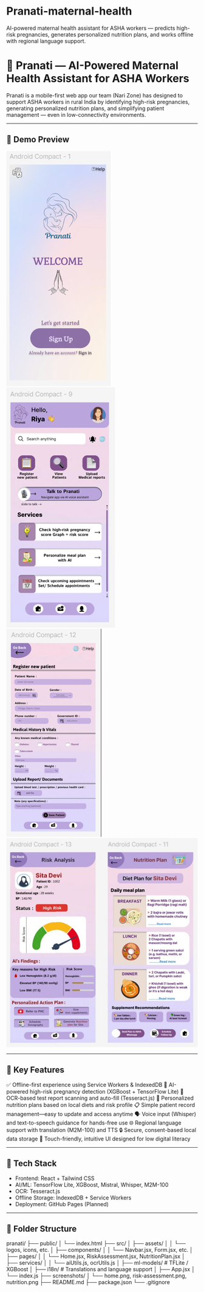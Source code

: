 # Pranati-maternal-health
AI-powered maternal health assistant for ASHA workers — predicts high-risk pregnancies, generates personalized nutrition plans, and works offline with regional language support.

# 🌸 Pranati — AI-Powered Maternal Health Assistant for ASHA Workers

Pranati is a mobile-first web app our team (Nari Zone) has designed to support ASHA workers in rural India by identifying high-risk pregnancies, generating personalized nutrition plans, and simplifying patient management — even in low-connectivity environments.

---

## 📸 Demo Preview

![Home Page1](./screenshots/home1.png)
![Home Page2](./screenshots/home2.png)
![Data Scan](./screenshots/datascan.png)
![Risk Assessment and Nutrition Plan](./screenshots/risk-nutrition.jpeg)


---

## 🧠 Key Features
✅ Offline-first experience using Service Workers & IndexedDB
🎯 AI-powered high-risk pregnancy detection (XGBoost + TensorFlow Lite)
🧾 OCR-based test report scanning and auto-fill (Tesseract.js)
🍲 Personalized nutrition plans based on local diets and risk profile
📋 Simple patient record management—easy to update and access anytime
🗣️ Voice input (Whisper) and text-to-speech guidance for hands-free use
🌐 Regional language support with translation (M2M-100) and TTS
🔒 Secure, consent-based local data storage
📲 Touch-friendly, intuitive UI designed for low digital literacy

---

## 🧰 Tech Stack

- Frontend: React + Tailwind CSS
- AI/ML: TensorFlow Lite, XGBoost, Mistral, Whisper, M2M-100
- OCR: Tesseract.js
- Offline Storage: IndexedDB + Service Workers
- Deployment: GitHub Pages (Planned)

---

## 📁 Folder Structure
pranati/
├── public/
│   └── index.html
├── src/
│   ├── assets/
│   │   └── logos, icons, etc.
│   ├── components/
│   │   └── Navbar.jsx, Form.jsx, etc.
│   ├── pages/
│   │   └── Home.jsx, RiskAssessment.jsx, NutritionPlan.jsx
│   ├── services/
│   │   └── aiUtils.js, ocrUtils.js
│   ├── ml-models/             # TFLite / XGBoost
│   ├── i18n/                  # Translations and language support
│   ├── App.jsx
│   └── index.js
├── screenshots/
│   └── home.png, risk-assessment.png, nutrition.png
├── README.md
├── package.json
└── .gitignore



